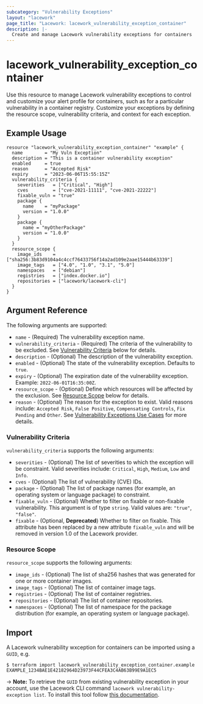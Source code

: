 ```yaml
---
subcategory: "Vulnerability Exceptions"
layout: "lacework"
page_title: "Lacework: lacework_vulnerability_exception_container"
description: |-
  Create and manage Lacework vulnerability exceptions for containers
---
```


# lacework\_vulnerability\_exception\_container

Use this resource to manage Lacework vulnerability exceptions to control and customize your alert
profile for containers, such as for a particular vulnerability in a container registry. Customize
your exceptions by defining the resource scope, vulnerability criteria, and context for each exception.

## Example Usage

```hcl
resource "lacework_vulnerability_exception_container" "example" {
  name        = "My Vuln Exception"
  description = "This is a container vulnerability exception"
  enabled     = true
  reason      = "Accepted Risk"
  expiry      = "2023-06-06T15:55:15Z"
  vulnerability_criteria {
    severities   = ["Critical", "High"]
    cves         = ["cve-2021-11111", "cve-2021-22222"]
    fixable_vuln = "true"
    package {
      name    = "myPackage"
      version = "1.0.0"
    }
    package {
      name = "myOtherPackage"
      version = "1.0.0"
    }
  }
  resource_scope {
    image_ids    = ["sha256:3b83d9104a4c4ccf76433756f14a2ad109e2aae15444b63339"]
    image_tags   = ["4.0", "1.0", "3.1", "5.0"]
    namespaces   = ["debian"]
    registries   = ["index.docker.io"]
    repositories = ["lacework/lacework-cli"]
  }
}
```

## Argument Reference

The following arguments are supported:

* `name` - (Required) The vulnerability exception name.
* `vulnerability_criteria` - (Required) The criteria of the vulnerability to be excluded.
  See [Vulnerability Criteria](#vulnerability-criteria) below for details.
* `description` - (Optional) The description of the vulnerability exception.
* `enabled` - (Optional) The state of the vulnerability exception. Defaults to `true`.
* `expiry` - (Optional) The expiration date of the vulnerability exception. Example: `2022-06-01T16:35:00Z`.
* `resource_scope` - (Optional) Define which resources will be affected by the exclusion. See
  [Resource Scope](#resource-scope) below for details.
* `reason` - (Optional) The reason for the exception to exist. Valid reasons include: `Accepted Risk`,
  `False Positive`, `Compensating Controls`, `Fix Pending` and `Other`. See
  [Vulnerability Exceptions Use Cases](https://docs.lacework.com/console/vulnerability-exceptions-overview)
  for more details.

### Vulnerability Criteria

`vulnerability_criteria` supports the following arguments:

* `severities` - (Optional) The list of severities to which the exception will be constraint. Valid severities
  include: `Critical`, `High`, `Medium`, `Low` and `Info`.
* `cves` - (Optional) The list of vulnerability (CVE) IDs.
* `package` - (Optional) The list of package names (for example, an operating system or language package) to constraint.
* `fixable_vuln` - (Optional) Whether to filter on fixable or non-fixable vulnerability. This argument is of type
  `string`. Valid values are: `"true"`, `"false"`.
* `fixable` - (Optional, **Deprecated**) Whether to filter on fixable. This attribute has been replaced by a new
  attribute `fixable_vuln` and will be removed in version 1.0 of the Lacework provider.

### Resource Scope

`resource_scope` supports the following arguments:

* `image_ids` - (Optional) The list of sha256 hashes that was generated for one or more container images.
* `image_tags` - (Optional) The list of container image tags.
* `registries` - (Optional) The list of container registries.
* `repositories` - (Optional) The list of container repositories.
* `namespaces` - (Optional) The list of namespace for the package distribution (for example, an operating
  system or language package). 

## Import

A Lacework vulnerability wxception for containers can be imported using a `GUID`, e.g.

```
$ terraform import lacework_vulnerability_exception_container.example EXAMPLE_1234BAE1E42182964D23973F44CFEA3C4AB63B99E9A1EC5
```
-> **Note:** To retrieve the `GUID` from existing vulnerability exception in your account, use
the Lacework CLI command `lacework vulnerability-exception list`. To install this tool follow
[this documentation](https://docs.lacework.com/cli/).
